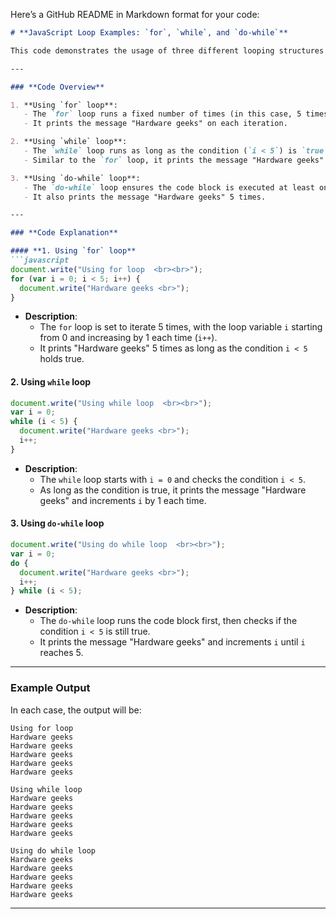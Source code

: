 Here’s a GitHub README in Markdown format for your code:

```markdown
# **JavaScript Loop Examples: `for`, `while`, and `do-while`**

This code demonstrates the usage of three different looping structures in JavaScript to display a message multiple times: **`for` loop**, **`while` loop**, and **`do-while` loop**. Each loop prints the message "Hardware geeks" five times to the document.

---

### **Code Overview**

1. **Using `for` loop**:
   - The `for` loop runs a fixed number of times (in this case, 5 times).
   - It prints the message "Hardware geeks" on each iteration.

2. **Using `while` loop**:
   - The `while` loop runs as long as the condition (`i < 5`) is `true`.
   - Similar to the `for` loop, it prints the message "Hardware geeks" 5 times.

3. **Using `do-while` loop**:
   - The `do-while` loop ensures the code block is executed at least once before checking the condition.
   - It also prints the message "Hardware geeks" 5 times.

---

### **Code Explanation**

#### **1. Using `for` loop**
```javascript
document.write("Using for loop  <br><br>");
for (var i = 0; i < 5; i++) {
  document.write("Hardware geeks <br>");
}
```
- **Description**: 
  - The `for` loop is set to iterate 5 times, with the loop variable `i` starting from 0 and increasing by 1 each time (`i++`).
  - It prints "Hardware geeks" 5 times as long as the condition `i < 5` holds true.

#### **2. Using `while` loop**
```javascript
document.write("Using while loop  <br><br>");
var i = 0;
while (i < 5) {
  document.write("Hardware geeks <br>");
  i++;
}
```
- **Description**: 
  - The `while` loop starts with `i = 0` and checks the condition `i < 5`.
  - As long as the condition is true, it prints the message "Hardware geeks" and increments `i` by 1 each time.

#### **3. Using `do-while` loop**
```javascript
document.write("Using do while loop  <br><br>");
var i = 0;
do {
  document.write("Hardware geeks <br>");
  i++;
} while (i < 5);
```
- **Description**: 
  - The `do-while` loop runs the code block first, then checks if the condition `i < 5` is still true. 
  - It prints the message "Hardware geeks" and increments `i` until `i` reaches 5.

---

### **Example Output**
In each case, the output will be:
```
Using for loop
Hardware geeks
Hardware geeks
Hardware geeks
Hardware geeks
Hardware geeks

Using while loop
Hardware geeks
Hardware geeks
Hardware geeks
Hardware geeks
Hardware geeks

Using do while loop
Hardware geeks
Hardware geeks
Hardware geeks
Hardware geeks
Hardware geeks
```

---
